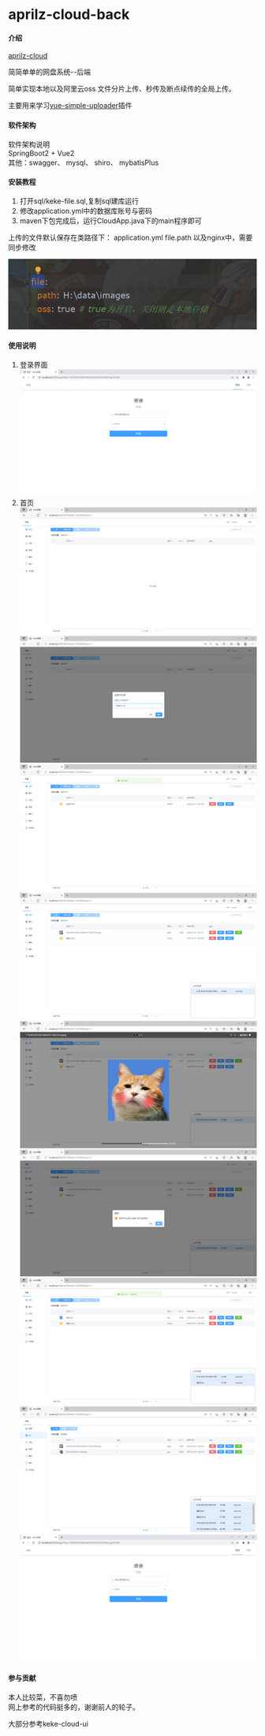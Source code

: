 # aprilz-cloud-back

#### 介绍

[aprilz-cloud](https://github.com/liushaohui1/aprilz-cloud.git)

简简单单的网盘系统--后端

简单实现本地以及阿里云oss 文件分片上传、秒传及断点续传的全局上传。  

主要用来学习[vue-simple-uploader](https://github.com/simple-uploader/vue-uploader/blob/master/README_zh-CN.md )插件


#### 软件架构
软件架构说明  
SpringBoot2 + Vue2  
其他：swagger、 mysql、 shiro、 mybatisPlus

#### 安装教程

1. 打开sql/keke-file.sql,复制sql建库运行
2. 修改application.yml中的数据库账号与密码
3. maven下包完成后，运行CloudApp.java下的main程序即可

上传的文件默认保存在类路径下： application.yml file.path 以及nginx中，需要同步修改

![img.png](image/img.png)
#### 使用说明

1. 登录界面
   ![Image text](image/Snipaste_2022-03-01_15-04-44.png)
2. 首页
   ![Image text](image/Snipaste_2022-03-01_14-57-06.png)
   ![Image text](image/Snipaste_2022-03-01_14-57-41.png)
   ![Image text](image/Snipaste_2022-03-01_14-57-48.png)
   ![Image text](image/Snipaste_2022-03-01_14-58-05.png)
   ![Image text](image/Snipaste_2022-03-01_14-58-19.png)
   ![Image text](image/Snipaste_2022-03-01_14-58-32.png)
   ![Image text](image/Snipaste_2022-03-01_14-59-51.png)
   ![Image text](image/Snipaste_2022-03-01_15-02-44.png)
   ![Image text](image/Snipaste_2022-03-01_15-04-44.png)
   

#### 参与贡献

本人比较菜，不喜勿喷  
网上参考的代码挺多的，谢谢前人的轮子。

大部分参考keke-cloud-ui

